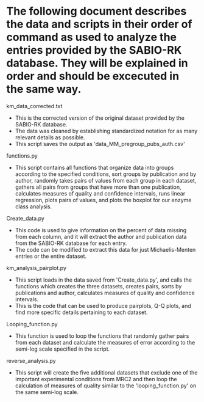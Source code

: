 # The following document describes the data and scripts in their order of command as used to analyze the entries provided by the SABIO-RK database. They will be explained in order and should be excecuted in the same way.

km_data_corrected.txt
   - This is the corrected version of the original dataset provided 
     by the SABIO-RK database.
   - The data was cleaned by establishing standardized notation for 
     as many relevant details as possible.
   - This script saves the output as 'data_MM_pregroup_pubs_auth.csv'

functions.py
   - This script contains all functions that organize data into groups 
     according to the specified conditions, sort groups by publication
     and by author, randomly takes pairs of values from each group in 
     each dataset, gathers all pairs from groups that have more than 
     one publication, calculates measures of quality and confidence
     intervals, runs linear regression, plots pairs of values, and
     plots the boxplot for our enzyme class analysis. 

Create_data.py
   - This code is used to give information on the percent of data
     missing from each column, and it will extract the author and 
     publication data from the SABIO-RK database for each entry.
   - The code can be modified to extract this data for just 
     Michaelis-Menten entries or the entire dataset.

km_analysis_pairplot.py
   - This script loads in the data saved from 'Create_data.py', and
     calls the functions which creates the three datasets, creates 
     pairs, sorts by publications and author, calculates measures of
     quality and confidence intervals. 
   - This is the code that can be used to produce pairplots, Q-Q plots,
     and find more specific details pertaining to each dataset. 
     
Looping_function.py
   - This function is used to loop the functions that randomly gather
     pairs from each dataset and calculate the measures of error
     according to the semi-log scale specified in the script. 
 
reverse_analysis.py
   - This script will create the five additional datasets that exclude
     one of the important experimental conditions from MRC2 and then 
     loop the calculation of measures of quality similar to the 
     'looping_function.py' on the same semi-log scale. 
